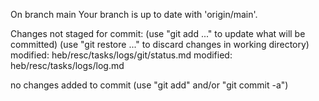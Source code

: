 On branch main
Your branch is up to date with 'origin/main'.

Changes not staged for commit:
  (use "git add <file>..." to update what will be committed)
  (use "git restore <file>..." to discard changes in working directory)
	modified:   heb/resc/tasks/logs/git/status.md
	modified:   heb/resc/tasks/logs/log.md

no changes added to commit (use "git add" and/or "git commit -a")
